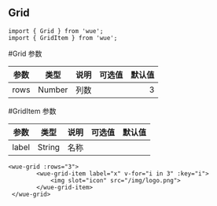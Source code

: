 ## Grid

```
import { Grid } from 'wue';
import { GridItem } from 'wue';
```

#Grid 参数

| 参数           | 类型          | 说明  | 可选值| 默认值|
| ------------- |:-------------:| -----:|-----:|-----:|
|rows|Number| 列数||3|


#GridItem 参数

| 参数           | 类型          | 说明  | 可选值| 默认值|
| ------------- |:-------------:| -----:|-----:|-----:|
|label|String| 名称|


```
<wue-grid :rows="3">
        <wue-grid-item label="x" v-for="i in 3" :key="i">
            <img slot="icon" src="/img/logo.png">
        </wue-grid-item>
 </wue-grid>
```